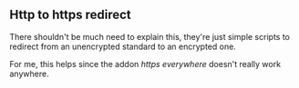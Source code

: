 ## Http to https redirect

There shouldn't be much need to explain this, they're just simple scripts to redirect from an unencrypted standard to an encrypted one.

For me, this helps since the addon *https everywhere* doesn't really work anywhere.